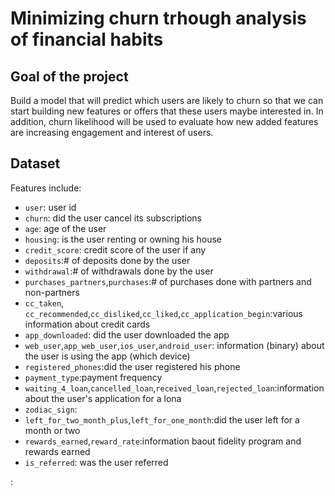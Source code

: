 # Minimizing churn trhough analysis of financial habits

## Goal of the project

Build a model that will predict which users are likely to churn so that we can start building new features or offers that these users maybe interested in.
In addition, churn likelihood will be used to evaluate how new added features are increasing engagement and interest of users.

## Dataset
Features include:
- `user`: user id
- `churn`: did the user cancel its subscriptions
- `age`: age of the user
- `housing`: is the user renting or owning his house
- `credit_score`: credit score of the user if any
- `deposits`:# of deposits done by the user
- `withdrawal`:# of withdrawals done by the user
- `purchases_partners`,`purchases`:# of purchases done with partners and non-partners
- `cc_taken`, `cc_recommended`,`cc_disliked`,`cc_liked`,`cc_application_begin`:various information about credit cards
- `app_downloaded`: did the user downloaded the app
- `web_user`,`app_web_user`,`ios_user`,`android_user`: information (binary) about the user is using the app (which device)
- `registered_phones`:did the user registered his phone
- `payment_type`:payment frequency
- `waiting_4_loan`,`cancelled_loan`,`received_loan`,`rejected_loan`:information about the user's application for a lona
- `zodiac_sign`:
- `left_for_two_month_plus`,`left_for_one_month`:did the user left for a month or two
- `rewards_earned`,`reward_rate`:information baout fidelity program and rewards earned
- `is_referred`: was the user referred

:
